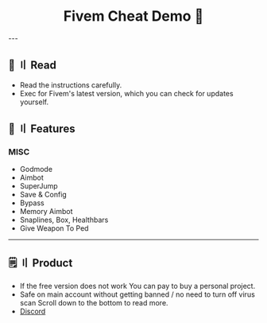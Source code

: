 <h1 align="center">
  Fivem Cheat Demo 💉
</h1>
---

## <a id="content"></a>📜 〢 Read

- Read the instructions carefully.
- Exec for Fivem's latest version, which you can check for updates yourself.

## <a id="features"></a>🛑 〢 Features

### MISC
- Godmode 
- Aimbot 
- SuperJump
- Save & Config
- Bypass 
- Memory Aimbot
- Snaplines, Box, Healthbars
- Give Weapon To Ped 
---

## <a id="setup2"></a> 🗒 〢 Product
- If the free version does not work You can pay to buy a personal project.
- Safe  on main account without getting banned / no need to turn off virus scan Scroll down to the bottom to read more.
- [Discord](https://discord.gg/r7eP96R7j8) 
